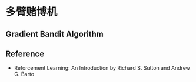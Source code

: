 # 多臂赌博机

##  Gradient Bandit Algorithm


## Reference
* Reforcement Learning: An Introduction by Richard S. Sutton and Andrew G. Barto
